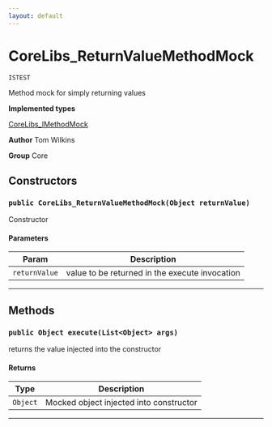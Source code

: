 ```yaml
---
layout: default
---
```

# CoreLibs_ReturnValueMethodMock

`ISTEST`

Method mock for simply returning values


**Implemented types**

[CoreLibs_IMethodMock](./CoreLibs_IMethodMock.md)


**Author** Tom Wilkins


**Group** Core

## Constructors
### `public CoreLibs_ReturnValueMethodMock(Object returnValue)`

Constructor

#### Parameters

|Param|Description|
|---|---|
|`returnValue`|value to be returned in the execute invocation|

---
## Methods
### `public Object execute(List<Object> args)`

returns the value injected into the constructor

#### Returns

|Type|Description|
|---|---|
|`Object`|Mocked object injected into constructor|

---
